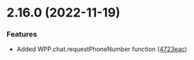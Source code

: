 # 2.16.0 (2022-11-19)

### Features

- Added WPP.chat.requestPhoneNumber function ([4723eac](https://github.com/wppconnect-team/wa-js/commit/4723eac3c7035a914cff8343a30af82554eef1ee))
